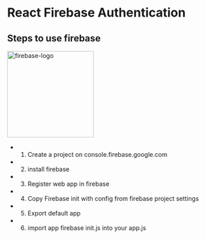 # React Firebase Authentication

## Steps to use firebase

<img src='https://user-images.githubusercontent.com/67066348/161901462-4cd81088-f714-4337-8add-61609865a237.png' height='200' alt='firebase-logo'>

- 1. Create a project on console.firebase.google.com
- 2. install firebase
- 3. Register web app in firebase
- 4. Copy Firebase init with config from firebase project settings
- 5. Export default app
- 6. import app firebase init.js into your app.js
